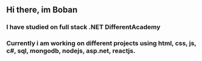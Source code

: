 ## Hi there, im Boban
### I have studied on full stack .NET DifferentAcademy 
### Currently i am working on different projects using html, css, js, c#, sql, mongodb, nodejs, asp.net, reactjs.








